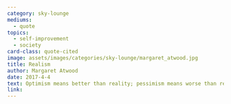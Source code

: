 ```yaml
---
category: sky-lounge
mediums:
  - quote
topics:
  - self-improvement
  - society
card-class: quote-cited
image: assets/images/categories/sky-lounge/margaret_atwood.jpg
title: Realism
author: Margaret Atwood
date: 2017-4-4
text: Optimism means better than reality; pessimism means worse than reality. I'm a realist.
link:
---
```

